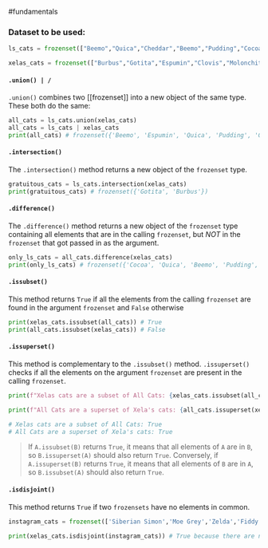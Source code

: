 #fundamentals 
### Dataset to be used:
```python
ls_cats = frozenset(["Beemo","Quica","Cheddar","Beemo","Pudding","Cocoa","Burbus","Gotita","Espumin"])

xelas_cats = frozenset(["Burbus","Gotita","Espumin","Clovis","Molonchita"])
```

#### `.union() | /`
`.union()` combines two [[frozenset]] into a new object of the same type. These both do the same:

```python
all_cats = ls_cats.union(xelas_cats)
all_cats = ls_cats | xelas_cats
print(all_cats) # frozenset({'Beemo', 'Espumin', 'Quica', 'Pudding', 'Cocoa', 'Burbus', 'Cheddar', 'Gotita'})
```

#### `.intersection()`
The `.intersection()` method returns a new object of the `frozenset` type. 
```python
gratuitous_cats = ls_cats.intersection(xelas_cats)
print(gratuitous_cats) # frozenset({'Gotita', 'Burbus'})
```

#### `.difference()`
The `.difference()` method returns a new object of the `frozenset` type containing all elements that are in the calling `frozenset`, but _NOT_  in the `frozenset` that got passed in as the argument.


```python
only_ls_cats = all_cats.difference(xelas_cats)
print(only_ls_cats) # frozenset({'Cocoa', 'Quica', 'Beemo', 'Pudding', 'Cheddar'})
```

#### `.issubset()`
This method returns `True` if all the elements from the calling `frozenset` are found in the argument `frozenset` and `False` otherwise
```python
print(xelas_cats.issubset(all_cats)) # True
print(all_cats.issubset(xelas_cats)) # False
```

#### `.issuperset()`
This method is complementary to the `.issubset()` method. `.issuperset()` checks if all the elements on the argument `frozenset` are present in the calling `frozenset`. 

```python
print(f"Xelas cats are a subset of All Cats: {xelas_cats.issubset(all_cats)}")

print(f"All Cats are a superset of Xela's cats: {all_cats.issuperset(xelas_cats)}")

# Xelas cats are a subset of All Cats: True
# All Cats are a superset of Xela's cats: True
```

> If `A.issubset(B)` returns `True`, it means that all elements of `A` are in `B`, so `B.issuperset(A)` should also return `True`. Conversely, if `A.issuperset(B)` returns `True`, it means that all elements of `B` are in `A`, so `B.issubset(A)` should also return `True`.

#### `.isdisjoint()`
This method returns `True` if two `frozensets` have no elements in common. 
```python
instagram_cats = frozenset(['Siberian Simon','Moe Grey','Zelda','Fiddy','Primus', 'Bubby'])

print(xelas_cats.isdisjoint(instagram_cats)) # True because there are no elements in common
```